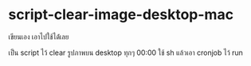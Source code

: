 # script-clear-image-desktop-mac

เขียนเอง เอาไปใช้ได้่เลย

เป็น script ไว้ clear รูปภาพบน desktop ทุกๆ 00:00 ใช้ sh แล้วเอา cronjob ไว้ run
